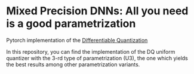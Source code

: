 # Mixed Precision DNNs: All you need is a good parametrization
Pytorch implementation of the [Differentiable Quantization](https://arxiv.org/abs/1905.11452) 

In this repository, you can find the implementation of the DQ uniform quantizer with the 3-rd type of parametrization (U3), the one which yields the best results among other parametrization variants. 
